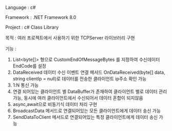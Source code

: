 Language : c#

Framework : .NET Framework 8.0

Project : c# Class Library

목적 : 여러 프로젝트에서 사용하기 위한 TCPServer 라이브러리 구현

기능 :
1. List<byte[]> 형으로 CustomEndOfMessageBytes 를 지정하여 수신데이터 EndCode를 설정
2. DataReceived 데이터 수신 이벤트 연결 메서드 OnDataReceived(byte[] data, string clientIp = null)로 데이터를 전송한 클라이언트 ip주소 확인 가능
3. 1:N 통신 가능
4. 연결 되어있는 클라이언트 별 DataBuffer가 존재하여 클라이언트 별로 데이터 관리 가능, 동시에 여러 클라이언트에서 수신되어서 데이터 혼합이 되지않음
5. async,await으로 비동기식 데이터 처리 구현
6. BroadcastData 메서드로 연결되어있는 모든 클라이언트에게 데이터 송신 가능 
7. SendDataToClient 메서드로 연결되어있는 특정 클라이언트에게 데이터 송신 가능
